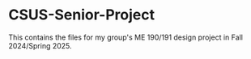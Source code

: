 # CSUS-Senior-Project
This contains the files for my group's ME 190/191 design project in Fall 2024/Spring 2025.
